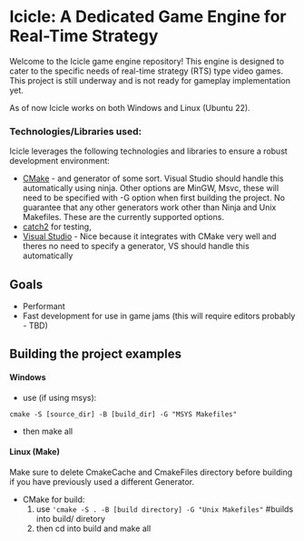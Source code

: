 # Icicle: A Dedicated Game Engine for Real-Time Strategy
Welcome to the Icicle game engine repository! This engine is designed to cater to the specific needs of real-time strategy (RTS) type video games. This project is still underway and is not ready for gameplay implementation yet. 

As of now Icicle works on both Windows and Linux (Ubuntu 22).


### Technologies/Libraries used:

Icicle leverages the following technologies and libraries to ensure a robust development environment:
- [CMake](https://cmake.org/) - and generator of some sort. Visual Studio should handle this automatically using ninja. Other options are MinGW, Msvc, these will need to be specified with -G option when first building the project. No guarantee that any other generators work other than Ninja and Unix Makefiles. These are the currently supported options.
- [catch2](https://github.com/catchorg/Catch2/blob/devel/docs/tutorial.md#top) for testing, 
- [Visual Studio](https://visualstudio.microsoft.com/) - Nice because it integrates with CMake very well and theres no need to specify a generator, VS should handle this automatically

## Goals
- Performant
- Fast development for use in game jams (this will require editors probably - TBD)


## Building the project examples

#### Windows 
- use (if using msys):
```
cmake -S [source_dir] -B [build_dir] -G "MSYS Makefiles"
```
- then make all

#### Linux (Make)
Make sure to delete CmakeCache and CmakeFiles directory before building if you have previously used a different Generator. 
- CMake for build: 
    1. use
```'cmake -S . -B [build directory] -G "Unix Makefiles"``` #builds into build/ diretory
    3. then cd into build and make all
